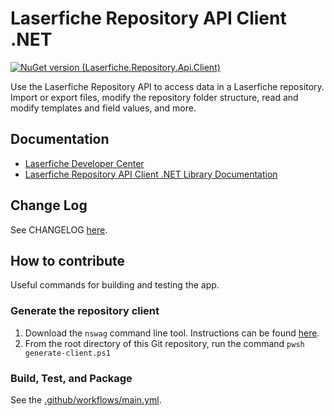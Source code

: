 # Laserfiche Repository API Client .NET
[![NuGet version (Laserfiche.Repository.Api.Client)](https://img.shields.io/nuget/v/Laserfiche.Repository.Api.Client.svg?style=flat-square)](https://www.nuget.org/packages/Laserfiche.Repository.Api.Client)

Use the Laserfiche Repository API to access data in a Laserfiche repository. Import or export files, modify the repository folder structure, read and modify templates and field values, and more.

## Documentation
- [Laserfiche Developer Center](https://developer.laserfiche.com/)
- [Laserfiche Repository API Client .NET Library Documentation](https://laserfiche.github.io/lf-repository-api-client-dotnet/)

## Change Log
See CHANGELOG [here](https://github.com/Laserfiche/lf-repository-api-client-dotnet/blob/HEAD/CHANGELOG.md).

## How to contribute
Useful commands for building and testing the app.

### Generate the repository client
1. Download the `nswag` command line tool. Instructions can be found [here](https://github.com/RicoSuter/NSwag/wiki/CommandLine).
2. From the root directory of this Git repository, run the command `pwsh generate-client.ps1`

### Build, Test, and Package
See the [.github/workflows/main.yml](https://github.com/Laserfiche/lf-repository-api-client-dotnet/blob/HEAD/.github/workflows/main.yml).
